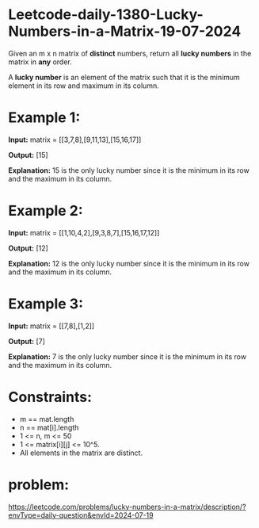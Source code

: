 # Leetcode-daily-1380-Lucky-Numbers-in-a-Matrix-19-07-2024
Given an m x n matrix of **distinct** numbers, return all **lucky numbers** in the matrix in **any** order.

A **lucky number** is an element of the matrix such that it is the minimum element in its row and maximum in its column.

 

# Example 1:

**Input:** matrix = [[3,7,8],[9,11,13],[15,16,17]]

**Output:** [15]

**Explanation:** 15 is the only lucky number since it is the minimum in its row and the maximum in its column.

# Example 2:

**Input:** matrix = [[1,10,4,2],[9,3,8,7],[15,16,17,12]]

**Output:** [12]

**Explanation:** 12 is the only lucky number since it is the minimum in its row and the maximum in its column.

# Example 3:

**Input:** matrix = [[7,8],[1,2]]

**Output:** [7]

**Explanation:** 7 is the only lucky number since it is the minimum in its row and the maximum in its column.
 

# Constraints:

- m == mat.length
- n == mat[i].length
- 1 <= n, m <= 50
- 1 <= matrix[i][j] <= 10^5.
- All elements in the matrix are distinct.

# problem:
https://leetcode.com/problems/lucky-numbers-in-a-matrix/description/?envType=daily-question&envId=2024-07-19
